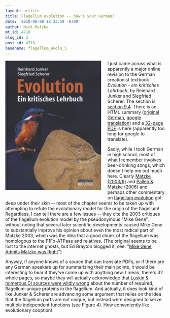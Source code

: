 ```yaml
---
layout: article
title: Flagellum evolution -- how's your German?
date: '2010-08-08 18:23:59 -0700'
author: Nick Matzke
mt_id: 4718
blog_id: 2
post_id: 4718
basename: flagellum_evolu_5
---
```

<img src="/uploads/2010/Junker_Scherer_2009_edition6.jpg" alt="Junker_Scherer_2009_edition6.jpg" width="302" height="407" style="float: left; margin: 0 20px 20px 0;" class="mt-image-left" />I just came across what is apparently a major online revision to the German creationist textbook _Evolution - ein kritisches Lehrbuch_, by Reinhard Junker and Siegfried Scherer.  The section is [section 9.4](http://translate.google.com/translate?js=y&amp;prev=_t&amp;hl=en&amp;ie=UTF-8&amp;layout=1&amp;eotf=1&amp;u=http%3A%2F%2Fwww.evolutionslehrbuch.info%2Fteil-4.html&amp;sl=de&amp;tl=en).  There is an HTML summary ([original German](http://www.evolutionslehrbuch.info/teil-4.html), [google translation](http://translate.googleusercontent.com/translate_c?hl=en&amp;ie=UTF-8&amp;sl=de&amp;tl=en&amp;u=http://www.evolutionslehrbuch.info/teil-4/kapitel-09-04-r01.html&amp;prev=_t&amp;rurl=translate.google.com&amp;twu=1&amp;usg=ALkJrhju_W-4SL35pf7LspntoWxeM_27LQ)) and a [32-page PDF](http://translate.googleusercontent.com/translate_c?hl=en&amp;ie=UTF-8&amp;sl=de&amp;tl=en&amp;u=http://www.evolutionslehrbuch.info/teil-4/kapitel-09-04-r01.html&amp;prev=_t&amp;rurl=translate.google.com&amp;twu=1&amp;usg=ALkJrhju_W-4SL35pf7LspntoWxeM_27LQ) is here (apparently too long for google to translate).

Sadly, while I took German in high school, most of what I remember involves beer-drinking songs, which doesn't help me out much here.  Clearly [Matzke (2003/6)](http://www.talkdesign.org/faqs/flagellum.html) and [Pallen & Matzke (2006)](http://pandasthumb.org/archives/2006/09/flagellum-evolu.html) and perhaps other commentary on [flagellum evolution](http://pandasthumb.org/archives/evolution/irreducible-complexity/flagellum-evolution/) got deep under their skin -- most of the chapter seems to be taken up with attempting to refute the evolutionary model for the origin of the flagellum!  Regardless, I can tell there are a few issues -- they cite the 2003 critiques of the flagellum evolution model by the pseudonymous "Mike Gene", without noting that several later scientific developments caused Mike Gene to substantially improve his opinion about even the most radical part of Matzke 2003, which was the idea that a good chunk of the flagellum was homologous to the F1Fo-ATPase and relatives. (The original seems to be lost to the internet ghosts, but Ed Brayton blogged it, see: "[Mike Gene Admits Matzke was Right](http://scienceblogs.com/dispatches/2008/09/mike_gene_admits_matzke_was_ri.php)")

Anyway, if anyone knows of a source that can translate PDFs, or if there are any German speakers up for summarizing their main points, it would be interesting to hear if they've come up with anything new.  I mean, there's 32 whole pages, so maybe they will actually acknowledge that [Luskin & numerous DI sources were wildly wrong](http://pandasthumb.org/archives/2006/11/casey-luskins-s.html) about the number of required, flagellum-unique proteins in the flagellum. And actually, it does look kind of like Junker & Scherer are advancing some argument that relies on the idea that the flagellum parts are not unique, but instead were designed to serve multiple independent functions (see Figure 4).  How conveniently like evolutionary cooption!
